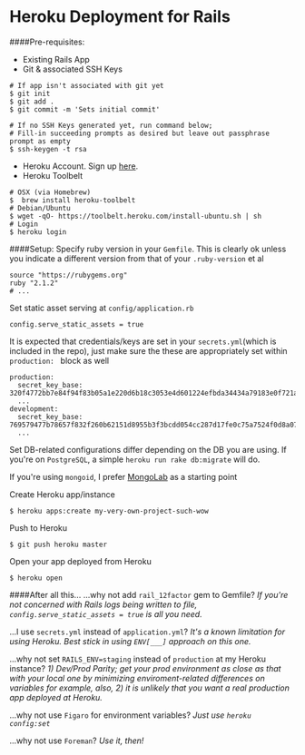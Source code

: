 # Heroku Deployment for Rails
####Pre-requisites:
- Existing Rails App
- Git & associated SSH Keys
```
# If app isn't associated with git yet
$ git init
$ git add .
$ git commit -m 'Sets initial commit'
```
```
# If no SSH Keys generated yet, run command below;
# Fill-in succeeding prompts as desired but leave out passphrase prompt as empty
$ ssh-keygen -t rsa
```
- Heroku Account. Sign up [here].
- Heroku Toolbelt
```
# OSX (via Homebrew)
$  brew install heroku-toolbelt
# Debian/Ubuntu
$ wget -qO- https://toolbelt.heroku.com/install-ubuntu.sh | sh
# Login
$ heroku login
```


####Setup:
Specify ruby version in your `Gemfile`. This is clearly ok unless you indicate a different version from that of your `.ruby-version` et al
```
source "https://rubygems.org"
ruby "2.1.2"
# ...
```
Set static asset serving at `config/application.rb`
```
config.serve_static_assets = true
```
It is expected that credentials/keys are set in your `secrets.yml`(which is included in the repo), just make sure the these are appropriately set within `production: ` block as well
```
production:
  secret_key_base: 320f4772bb7e84f94f83b05a1e220d6b18c3053e4d601224efbda34434a79183e0f721a7b12c0ae89a91b9eaba092ceba8f145ddb4fd46dc9016fed6202e5a41
  ...
development:
  secret_key_base: 769579477b78657f832f260b62151d8955b3f3bcdd054cc287d17fe0c75a7524f0d8a07c733c55acbe72e1ce8821e1ef11739a14e525a8443129d26742a10f1f
  ...
```
Set DB-related configurations differ depending on the DB you are using. If you're on `PostgreSQL`, a simple `heroku run rake db:migrate` will do.

If you're using `mongoid`, I prefer [MongoLab] as a starting point

Create Heroku app/instance
```
$ heroku apps:create my-very-own-project-such-wow
```
Push to Heroku
```
$ git push heroku master
```

Open your app deployed from Heroku
```
$ heroku open
```
**<DONE>**


####After all this...
...why not add `rail_12factor` gem to Gemfile? *If you're not concerned with Rails logs being written to file, `config.serve_static_assets = true` is all you need.*

...I use `secrets.yml` instead of `application.yml`? *It's a known limitation for using Heroku. Best stick in using `ENV[___]` approach on this one.*

...why not set `RAILS_ENV=staging` instead of `production` at my Heroku instance? *1) Dev/Prod Parity; get your prod environment as close as that with your local one by minimizing enviroment-related differences on variables for example, also, 2) it is unlikely that you want a real production app deployed at Heroku.*

...why not use `Figaro` for environment variables? *Just use `heroku config:set`*

...why not use `Foreman`? *Use it, then!*

[here]:https://www.heroku.com/
[MongoLab]:https://devcenter.heroku.com/articles/mongolab